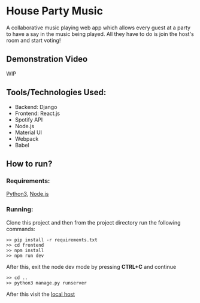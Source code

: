 # House Party Music
A collaborative music playing web app which allows every guest at a party to have a say in the music being played. All they have to do is join the host's room and start voting!

## Demonstration Video
WIP

## Tools/Technologies Used:
- Backend: Django
- Frontend: React.js
- Spotify API
- Node.js
- Material UI
- Webpack
- Babel

## How to run?
### Requirements:
[Python3](https://www.python.org/), [Node.js](https://www.npmjs.com/get-npm)

### Running:
Clone this project and then from the project directory run the following commands:
```
>> pip install -r requirements.txt
>> cd frontend
>> npm install
>> npm run dev
```
After this, exit the node dev mode by pressing **CTRL+C** and continue
```
>> cd ..
>> python3 manage.py runserver
```
After this visit the [local host](http://127.0.0.1:8000/)
